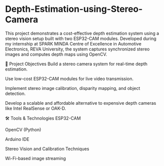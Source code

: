# Depth-Estimation-using-Stereo-Camera
This project demonstrates a cost-effective depth estimation system using a stereo vision setup built with two ESP32-CAM modules. Developed during my internship at SPARK MINDA Centre of Excellence in Automotive Electronics, REVA University, the system captures synchronized stereo images and computes depth maps using OpenCV.

🎯 Project Objectives
Build a stereo camera system for real-time depth estimation.

Use low-cost ESP32-CAM modules for live video transmission.

Implement stereo image calibration, disparity mapping, and object detection.

Develop a scalable and affordable alternative to expensive depth cameras like Intel RealSense or OAK-D.

🛠️ Tools & Technologies
ESP32-CAM

OpenCV (Python)

Arduino IDE

Stereo Vision and Calibration Techniques

Wi-Fi-based image streaming
